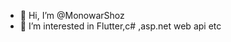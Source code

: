 - 👋 Hi, I’m @MonowarShoz
- 👀 I’m interested in Flutter,c# ,asp.net web api etc



<!---
MonowarShoz/MonowarShoz is a ✨ special ✨ repository because its `README.md` (this file) appears on your GitHub profile.
You can click the Preview link to take a look at your changes.
--->
